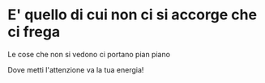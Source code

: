 # E' quello di cui non ci si accorge che ci frega

Le cose che non si vedono ci portano pian piano 

Dove metti l'attenzione va la tua energia!
<!--stackedit_data:
eyJoaXN0b3J5IjpbLTUzNDk4ODYwN119
-->